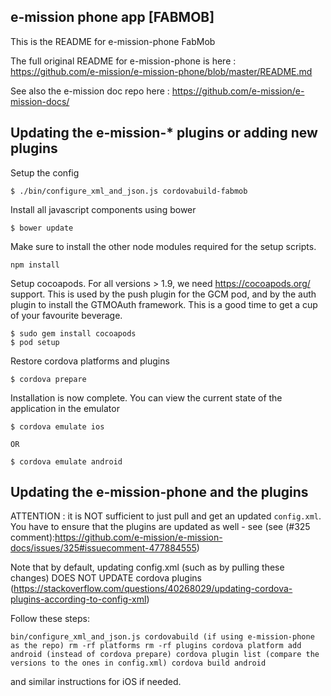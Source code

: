 e-mission phone app [FABMOB]
--------------------

This is the README for e-mission-phone FabMob

The full original README for e-mission-phone is here : https://github.com/e-mission/e-mission-phone/blob/master/README.md

See also the e-mission doc repo here : https://github.com/e-mission/e-mission-docs/

Updating the e-mission-\* plugins or adding new plugins
---

Setup the config

```
$ ./bin/configure_xml_and_json.js cordovabuild-fabmob
```

Install all javascript components using bower

```
$ bower update
```

Make sure to install the other node modules required for the setup scripts.

```
npm install
```

Setup cocoapods. For all versions > 1.9, we need https://cocoapods.org/ support. This is used by the push plugin for the GCM pod, and by the auth plugin to install the GTMOAuth framework. This is a good time to get a cup of your favourite beverage.

```
$ sudo gem install cocoapods
$ pod setup
```

Restore cordova platforms and plugins

```
$ cordova prepare
```

Installation is now complete. You can view the current state of the application in the emulator

    $ cordova emulate ios

    OR

    $ cordova emulate android
    
Updating the e-mission-phone and the plugins
---

ATTENTION : it is NOT sufficient to just pull and get an updated `config.xml`. You have to ensure that the plugins are updated as well - see (see (#325 comment):https://github.com/e-mission/e-mission-docs/issues/325#issuecomment-477884555)

Note that by default, updating config.xml (such as by pulling these changes) DOES NOT UPDATE cordova plugins (https://stackoverflow.com/questions/40268029/updating-cordova-plugins-according-to-config-xml)

Follow these steps:

`bin/configure_xml_and_json.js cordovabuild (if using e-mission-phone as the repo)
rm -rf platforms
rm -rf plugins
cordova platform add android (instead of cordova prepare)
cordova plugin list (compare the versions to the ones in config.xml)
cordova build android`

and similar instructions for iOS if needed.
